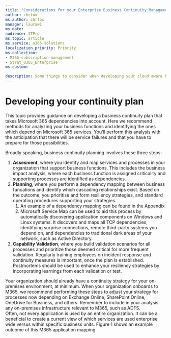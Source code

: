 ```yaml
---
title: "Considerations for your Enterprise Business Continuity Management Plan"
author: chrfox
ms.author: chrfox
manager: laurawi
ms.date: 
audience: ITPro
ms.topic: article
ms.service: o365-solutions
localization_priority: Priority
ms.collection: 
- M365-subscription-management
- Strat_O365_Enterprise
ms.custom:

description: Some things to consider when developing your cloud aware business continuity plan 
---
```


# Developing your continuity plan
This topic provides guidance on developing a business continuity plan that takes Microsoft 365 dependencies into account. Here we recommend methods for analyzing your business functions and identifying the ones which depend on Microsoft 365 services. You'll perform this analysis with the anticipation that there will be service failures and that you have to prepare for those possibilities.

Broadly speaking, business continuity planning involves these three steps:

1. **Assesment**, where you identify and map services and processes in your organization that support business functions. This includes the business impact analysis, where each business function is assigned criticality and supporting processes are identified as dependencies.
2. **Planning**, where you perform a dependency mapping between business funcations and identify which cascading relationships exist. Based on the outcome, you prioritise and form resiliency strategies, and standard operating procedures supporting your strategies.
    1. An example of a dependency mapping can be found in the Appendix
    1. Microsoft Service Map can be used to aid this process by automatically discovering application components on Windows and Linux systems. It discovers and maps all TCP dependencies, identifying surprise connections, remote third-party systems you depend on, and dependencies to traditional dark areas of your network, such as Active Directory.
1. **Capability Validation**, where you build validation scenarios for all processes and prioritize those deemed critical for more frequent validation. Regularly training employees on incident response and continuity measures is important, once the plan is established. Postmortems should be used to enhance your resiliency strategies by incorporating learnings from each validation or test.    
<!-- LEFT OFF HERE 9/3 -->
 
Your organization should already have a continuity strategy for your on-premises environment, at minimum. When your organization onboards to M365, we recommend performing these steps to adjust your strategy for processes now depending on Exchange Online, SharePoint Online, OneDrive for Business, and others. Remember to include in your analysis any on-premises infrastructure relevant to M365, such as ADFS.  
Often, not every application is used by an entire organization. It can be a beneficial to create a current view of which services are used enterprise wide versus within specific business units. Figure 1 shows an example outcome of this M365 application mapping.  
<!-- add graphic below -->

